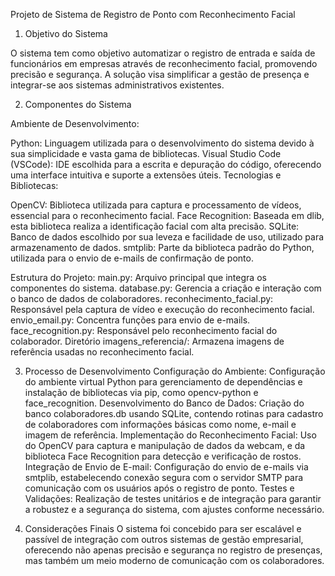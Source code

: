 Projeto de Sistema de Registro de Ponto com Reconhecimento Facial
1. Objetivo do Sistema

O sistema tem como objetivo automatizar o registro de entrada e saída de funcionários em empresas através de reconhecimento facial, promovendo precisão e segurança.
A solução visa simplificar a gestão de presença e integrar-se aos sistemas administrativos existentes.

2. Componentes do Sistema

Ambiente de Desenvolvimento:

Python: Linguagem utilizada para o desenvolvimento do sistema devido à sua simplicidade e vasta gama de bibliotecas.
Visual Studio Code (VSCode): IDE escolhida para a escrita e depuração do código, oferecendo uma interface intuitiva e suporte a extensões úteis.
Tecnologias e Bibliotecas:

OpenCV: Biblioteca utilizada para captura e processamento de vídeos, essencial para o reconhecimento facial.
Face Recognition: Baseada em dlib, esta biblioteca realiza a identificação facial com alta precisão.
SQLite: Banco de dados escolhido por sua leveza e facilidade de uso, utilizado para armazenamento de dados.
smtplib: Parte da biblioteca padrão do Python, utilizada para o envio de e-mails de confirmação de ponto.

Estrutura do Projeto:
main.py: Arquivo principal que integra os componentes do sistema.
database.py: Gerencia a criação e interação com o banco de dados de colaboradores.
reconhecimento_facial.py: Responsável pela captura de vídeo e execução do reconhecimento facial.
envio_email.py: Concentra funções para envio de e-mails.
face_recognition.py: Responsável pelo reconhecimento facial do colaborador.
Diretório imagens_referencia/: Armazena imagens de referência usadas no reconhecimento facial.

3. Processo de Desenvolvimento
Configuração do Ambiente: Configuração do ambiente virtual Python para gerenciamento de dependências e instalação de bibliotecas via pip, como opencv-python e face_recognition.
Desenvolvimento do Banco de Dados: Criação do banco colaboradores.db usando SQLite, contendo rotinas para cadastro de colaboradores com informações básicas como nome, e-mail e imagem de referência.
Implementação do Reconhecimento Facial: Uso do OpenCV para captura e manipulação de dados da webcam, e da biblioteca Face Recognition para detecção e verificação de rostos.
Integração de Envio de E-mail: Configuração do envio de e-mails via smtplib, estabelecendo conexão segura com o servidor SMTP para comunicação com os usuários após o registro de ponto.
Testes e Validações: Realização de testes unitários e de integração para garantir a robustez e a segurança do sistema, com ajustes conforme necessário.

5. Considerações Finais
O sistema foi concebido para ser escalável e passível de integração com outros sistemas de gestão empresarial, oferecendo não apenas precisão e segurança no registro de presenças,
mas também um meio moderno de comunicação com os colaboradores.
